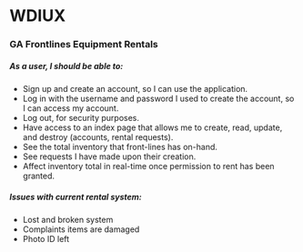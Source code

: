 # WDIUX
### GA Frontlines Equipment Rentals

##### As a user, I should be able to:

* Sign up and create an account, so I can use the application.
* Log in with the username and password I used to create the account, so I can access my account.
* Log out, for security purposes.
* Have access to an index page that allows me to create, read, update, and destroy (accounts, rental requests).
* See the total inventory that front-lines has on-hand.
* See requests I have made upon their creation.
* Affect inventory total in real-time once permission to rent has been granted.


##### Issues with current rental system:
* Lost and broken system
* Complaints items are damaged
* Photo ID left
